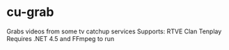 # cu-grab
Grabs videos from some tv catchup services
Supports:
	RTVE Clan
	Tenplay
Requires .NET 4.5 and FFmpeg to run
